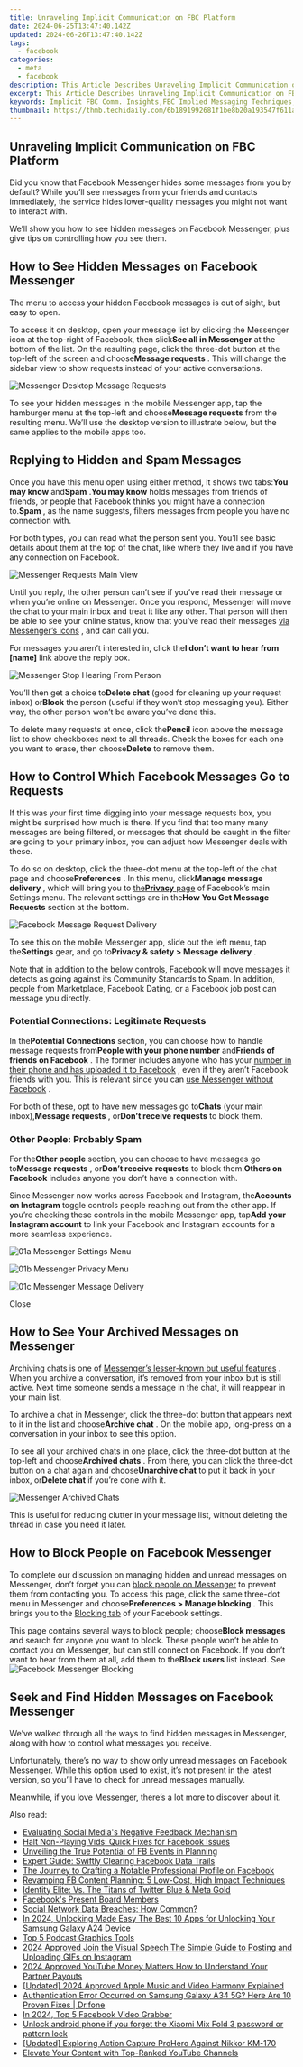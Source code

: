 ```yaml
---
title: Unraveling Implicit Communication on FBC Platform
date: 2024-06-25T13:47:40.142Z
updated: 2024-06-26T13:47:40.142Z
tags:
  - facebook
categories:
  - meta
  - facebook
description: This Article Describes Unraveling Implicit Communication on FBC Platform
excerpt: This Article Describes Unraveling Implicit Communication on FBC Platform
keywords: Implicit FBC Comm. Insights,FBC Implied Messaging Techniques,Deciphering FBC Conversations,Understanding FBC Hidden Cues,FBC Nonverbal Communication,FBC Subtext Exploration,Unveiling FBC Indirect Language
thumbnail: https://thmb.techidaily.com/6b1891992681f1be8b20a193547f611a2de266588bbed170087f473de1cb604a.jpg
---
```


## Unraveling Implicit Communication on FBC Platform

 Did you know that Facebook Messenger hides some messages from you by default? While you’ll see messages from your friends and contacts immediately, the service hides lower-quality messages you might not want to interact with.

 We’ll show you how to see hidden messages on Facebook Messenger, plus give tips on controlling how you see them.

## How to See Hidden Messages on Facebook Messenger

 The menu to access your hidden Facebook messages is out of sight, but easy to open.

 To access it on desktop, open your message list by clicking the Messenger icon at the top-right of Facebook, then slick**See all in Messenger** at the bottom of the list. On the resulting page, click the three-dot button at the top-left of the screen and choose**Message requests** . This will change the sidebar view to show requests instead of your active conversations.

![Messenger Desktop Message Requests](https://static1.makeuseofimages.com/wordpress/wp-content/uploads/2022/05/Messenger-Desktop-Message-Requests.jpg)

 To see your hidden messages in the mobile Messenger app, tap the hamburger menu at the top-left and choose**Message requests** from the resulting menu. We’ll use the desktop version to illustrate below, but the same applies to the mobile apps too.

## Replying to Hidden and Spam Messages

 Once you have this menu open using either method, it shows two tabs:**You may know** and**Spam** .**You may know** holds messages from friends of friends, or people that Facebook thinks you might have a connection to.**Spam** , as the name suggests, filters messages from people you have no connection with.

 For both types, you can read what the person sent you. You’ll see basic details about them at the top of the chat, like where they live and if you have any connection on Facebook.

![Messenger Requests Main View](https://static1.makeuseofimages.com/wordpress/wp-content/uploads/2022/05/Messenger-Requests-Main-View.jpg)

 Until you reply, the other person can’t see if you’ve read their message or when you’re online on Messenger. Once you respond, Messenger will move the chat to your main inbox and treat it like any other. That person will then be able to see your online status, know that you’ve read their messages [via Messenger’s icons](https://www.makeuseof.com/tag/what-do-the-different-facebook-messenger-circles-mean-and-more/) , and can call you.

 For messages you aren’t interested in, click the**I don’t want to hear from \[name\]** link above the reply box.

![Messenger Stop Hearing From Person](https://static1.makeuseofimages.com/wordpress/wp-content/uploads/2022/05/Messenger-Stop-Hearing-From-Person.jpg)

 You’ll then get a choice to**Delete chat** (good for cleaning up your request inbox) or**Block** the person (useful if they won’t stop messaging you). Either way, the other person won’t be aware you’ve done this.

 To delete many requests at once, click the**Pencil** icon above the message list to show checkboxes next to all threads. Check the boxes for each one you want to erase, then choose**Delete** to remove them.

## How to Control Which Facebook Messages Go to Requests

 If this was your first time digging into your message requests box, you might be surprised how much is there. If you find that too many many messages are being filtered, or messages that should be caught in the filter are going to your primary inbox, you can adjust how Messenger deals with these.

 To do so on desktop, click the three-dot menu at the top-left of the chat page and choose**Preferences** . In this menu, click**Manage message delivery** , which will bring you to [the**Privacy** page](https://www.facebook.com/settings/?tab=privacy) of Facebook’s main Settings menu. The relevant settings are in the**How You Get Message Requests** section at the bottom.

![Facebook Message Request Delivery](https://static1.makeuseofimages.com/wordpress/wp-content/uploads/2022/05/Facebook-Message-Request-Delivery.jpg)

 To see this on the mobile Messenger app, slide out the left menu, tap the**Settings** gear, and go to**Privacy & safety > Message delivery** .

 Note that in addition to the below controls, Facebook will move messages it detects as going against its Community Standards to Spam. In addition, people from Marketplace, Facebook Dating, or a Facebook job post can message you directly.

### Potential Connections: Legitimate Requests

 In the**Potential Connections** section, you can choose how to handle message requests from**People with your phone number** and**Friends of friends on Facebook** . The former includes anyone who has your [number in their phone and has uploaded it to Facebook](https://www.makeuseof.com/tag/upload-delete-phone-contacts-facebook/) , even if they aren’t Facebook friends with you. This is relevant since you can [use Messenger without Facebook](https://www.makeuseof.com/tag/use-messenger-without-facebook/) .

 For both of these, opt to have new messages go to**Chats** (your main inbox),**Message requests** , or**Don’t receive requests** to block them.

### Other People: Probably Spam

 For the**Other people** section, you can choose to have messages go to**Message requests** , or**Don’t receive requests** to block them.**Others on Facebook** includes anyone you don’t have a connection with.

 Since Messenger now works across Facebook and Instagram, the**Accounts on Instagram** toggle controls people reaching out from the other app. If you’re checking these controls in the mobile Messenger app, tap**Add your Instagram account** to link your Facebook and Instagram accounts for a more seamless experience.

![01a Messenger Settings Menu](https://static1.makeuseofimages.com/wordpress/wp-content/uploads/2022/05/01a-Messenger-Settings-Menu.jpg)

![01b Messenger Privacy Menu](https://static1.makeuseofimages.com/wordpress/wp-content/uploads/2022/05/01b-Messenger-Privacy-Menu.jpg)

![01c Messenger Message Delivery](https://static1.makeuseofimages.com/wordpress/wp-content/uploads/2022/05/01c-Messenger-Message-Delivery.jpg)

Close

## How to See Your Archived Messages on Messenger

 Archiving chats is one of [Messenger’s lesser-known but useful features](https://www.makeuseof.com/useful-facebook-messenger-features/) . When you archive a conversation, it’s removed from your inbox but is still active. Next time someone sends a message in the chat, it will reappear in your main list.

 To archive a chat in Messenger, click the three-dot button that appears next to it in the list and choose**Archive chat** . On the mobile app, long-press on a conversation in your inbox to see this option.

 To see all your archived chats in one place, click the three-dot button at the top-left and choose**Archived chats** . From there, you can click the three-dot button on a chat again and choose**Unarchive chat** to put it back in your inbox, or**Delete chat** if you’re done with it.

![Messenger Archived Chats](https://static1.makeuseofimages.com/wordpress/wp-content/uploads/2022/05/Messenger-Archived-Chats.jpg)

 This is useful for reducing clutter in your message list, without deleting the thread in case you need it later.

## How to Block People on Facebook Messenger

 To complete our discussion on managing hidden and unread messages on Messenger, don’t forget you can [block people on Messenger](https://www.makeuseof.com/how-to-block-and-unblock-messenger/) to prevent them from contacting you. To access this page, click the same three-dot menu in Messenger and choose**Preferences > Manage blocking** . This brings you to the [Blocking tab](https://www.facebook.com/settings/?tab=blocking) of your Facebook settings.

 This page contains several ways to block people; choose**Block messages** and search for anyone you want to block. These people won’t be able to contact you on Messenger, but can still connect on Facebook. If you don’t want to hear from them at all, add them to the**Block users** list instead. See ![Facebook Messenger Blocking](https://static1.makeuseofimages.com/wordpress/wp-content/uploads/2022/05/Facebook-Messenger-Blocking.jpg)

## Seek and Find Hidden Messages on Facebook Messenger

 We’ve walked through all the ways to find hidden messages in Messenger, along with how to control what messages you receive.

 Unfortunately, there’s no way to show only unread messages on Facebook Messenger. While this option used to exist, it’s not present in the latest version, so you’ll have to check for unread messages manually.

 Meanwhile, if you love Messenger, there’s a lot more to discover about it.


<ins class="adsbygoogle"
     style="display:block"
     data-ad-format="autorelaxed"
     data-ad-client="ca-pub-7571918770474297"
     data-ad-slot="1223367746"></ins>



<ins class="adsbygoogle"
     style="display:block"
     data-ad-client="ca-pub-7571918770474297"
     data-ad-slot="8358498916"
     data-ad-format="auto"
     data-full-width-responsive="true"></ins>

<span class="atpl-alsoreadstyle">Also read:</span>
<div><ul>
<li><a href="https://facebook.techidaily.com/evaluating-social-medias-negative-feedback-mechanism/"><u>Evaluating Social Media's Negative Feedback Mechanism</u></a></li>
<li><a href="https://facebook.techidaily.com/halt-non-playing-vids-quick-fixes-for-facebook-issues/"><u>Halt Non-Playing Vids: Quick Fixes for Facebook Issues</u></a></li>
<li><a href="https://facebook.techidaily.com/unveiling-the-true-potential-of-fb-events-in-planning/"><u>Unveiling the True Potential of FB Events in Planning</u></a></li>
<li><a href="https://facebook.techidaily.com/expert-guide-swiftly-clearing-facebook-data-trails/"><u>Expert Guide: Swiftly Clearing Facebook Data Trails</u></a></li>
<li><a href="https://facebook.techidaily.com/the-journey-to-crafting-a-notable-professional-profile-on-facebook/"><u>The Journey to Crafting a Notable Professional Profile on Facebook</u></a></li>
<li><a href="https://facebook.techidaily.com/revamping-fb-content-planning-5-low-cost-high-impact-techniques/"><u>Revamping FB Content Planning: 5 Low-Cost, High Impact Techniques</u></a></li>
<li><a href="https://facebook.techidaily.com/identity-elite-vs-the-titans-of-twitter-blue-and-meta-gold/"><u>Identity Elite: Vs. The Titans of Twitter Blue & Meta Gold</u></a></li>
<li><a href="https://facebook.techidaily.com/facebooks-present-board-members/"><u>Facebook's Present Board Members</u></a></li>
<li><a href="https://facebook.techidaily.com/social-network-data-breaches-how-common/"><u>Social Network Data Breaches: How Common?</u></a></li>
<li><a href="https://android-unlock.techidaily.com/in-2024-unlocking-made-easy-the-best-10-apps-for-unlocking-your-samsung-galaxy-a24-device-by-drfone-android/"><u>In 2024, Unlocking Made Easy The Best 10 Apps for Unlocking Your Samsung Galaxy A24 Device</u></a></li>
<li><a href="https://extra-lessons.techidaily.com/top-5-podcast-graphics-tools/"><u>Top 5 Podcast Graphics Tools</u></a></li>
<li><a href="https://instagram-video-recordings.techidaily.com/2024-approved-join-the-visual-speech-the-simple-guide-to-posting-and-uploading-gifs-on-instagram/"><u>2024 Approved  Join the Visual Speech  The Simple Guide to Posting and Uploading GIFs on Instagram</u></a></li>
<li><a href="https://facebook-record-videos.techidaily.com/2024-approved-youtube-money-matters-how-to-understand-your-partner-payouts/"><u>2024 Approved  YouTube Money Matters  How to Understand Your Partner Payouts</u></a></li>
<li><a href="https://vp-tips.techidaily.com/updated-2024-approved-apple-music-and-video-harmony-explained/"><u>[Updated] 2024 Approved  Apple Music and Video Harmony Explained</u></a></li>
<li><a href="https://howto.techidaily.com/authentication-error-occurred-on-samsung-galaxy-a34-5g-here-are-10-proven-fixes-drfone-by-drfone-fix-android-problems-fix-android-problems/"><u>Authentication Error Occurred on Samsung Galaxy A34 5G? Here Are 10 Proven Fixes | Dr.fone</u></a></li>
<li><a href="https://facebook-video-files.techidaily.com/in-2024-top-5-facebook-video-grabber/"><u>In 2024, Top 5 Facebook Video Grabber</u></a></li>
<li><a href="https://techidaily.com/unlock-android-phone-if-you-forget-the-xiaomi-mix-fold-3-password-or-pattern-lock-by-drfone-android-unlock-android-unlock/"><u>Unlock android phone if you forget the Xiaomi Mix Fold 3 password or pattern lock</u></a></li>
<li><a href="https://some-knowledge.techidaily.com/updated-exploring-action-capture-prohero-against-nikkor-km-170/"><u>[Updated] Exploring Action Capture  ProHero Against Nikkor KM-170</u></a></li>
<li><a href="https://youtube-videos.techidaily.com/elevate-your-content-with-top-ranked-youtube-channels/"><u>Elevate Your Content with Top-Ranked YouTube Channels</u></a></li>
</ul></div>
